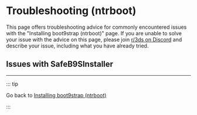 # Troubleshooting (ntrboot)

This page offers troubleshooting advice for commonly encountered issues with the "Installing boot9strap (ntrboot)" page. If you are unable to solve your issue with the advice on this page, please join [r/3ds on Discord](https://discord.gg/3ds) and describe your issue, including what you have already tried.

## Issues with SafeB9SInstaller

<!--@include: ./_include/troubleshooting-sb9si-firm.md -->

<!--@include: ./_include/troubleshooting-sb9si-common.md -->

<!--@include: ./_include/troubleshooting-get-help-common.md -->

---

::: tip

Go back to [Installing boot9strap (ntrboot)](installing-boot9strap-\(ntrboot\))

:::

<!--@include: ./_include/troubleshooting-return.md -->
